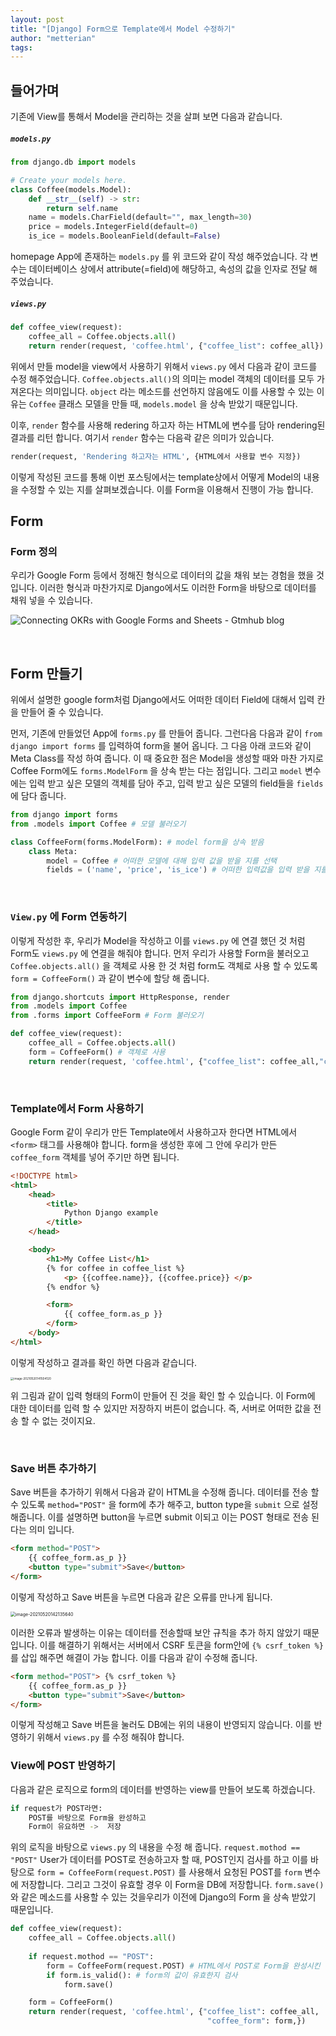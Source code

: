 ```yaml
---
layout: post
title: "[Django] Form으로 Template에서 Model 수정하기"
author: "metterian"
tags: 
---
```

## 들어가며

기존에 View를 통해서 Model을 관리하는 것을 살펴 보면 다음과 같습니다.

##### `models.py`

```python
from django.db import models

# Create your models here.
class Coffee(models.Model):
    def __str__(self) -> str:
        return self.name
    name = models.CharField(default="", max_length=30)
    price = models.IntegerField(default=0)
    is_ice = models.BooleanField(default=False)
```

homepage App에 존재하는 `models.py` 를 위 코드와 같이 작성 해주었습니다. 각 변수는 데이터베이스 상에서 attribute(=field)에 해당하고, 속성의 값을 인자로 전달 해 주었습니다. 

##### `views.py`

```python
def coffee_view(request):
    coffee_all = Coffee.objects.all()
    return render(request, 'coffee.html', {"coffee_list": coffee_all})
```

위에서 만들 model을 view에서 사용하기 위해서 `views.py` 에서 다음과 같이 코드를 수정 해주었습니다. `Coffee.objects.all()`의 의미는 model 객체의 데이터를 모두 가져온다는 의미입니다. `object` 라는 메소드를 선언하지 않음에도 이를 사용할 수 있는 이유는 `Coffee` 클래스 모델을 만들 때, `models.model` 을 상속 받았기 때문입니다. 

이후, `render` 함수를 사용해 redering 하고자 하는 HTML에 변수를 담아 rendering된 결과를 리턴 합니다. 여기서 `render` 함수는 다음곽 같은 의미가 있습니다.

```python
render(request, 'Rendering 하고자는 HTML', {HTML에서 사용할 변수 지정})
```



이렇게 작성된 코드를 통해 이번 포스팅에서는 template상에서 어떻게 Model의 내용을 수정할 수 있는 지를 살펴보겠습니다. 이를 Form을 이용해서 진행이 가능 합니다.



## Form

### Form 정의

우리가  Google Form 등에서 정해진 형식으로 데이터의 값을 채워 보는 경험을 했을 것 입니다. 이러한 형식과 마찬가지로 Django에서도 이러한 Form을 바탕으로 데이터를 채워 넣을 수 있습니다. 

![Connecting OKRs with Google Forms and Sheets - Gtmhub blog](https://tva1.sinaimg.cn/large/008i3skNgy1gqosvt89r6j31290u0dhk.jpg)

<br>

## Form 만들기

위에서 설명한 google form처럼 Django에서도 어떠한 데이터 Field에 대해서 입력 칸을 만들어 줄 수 있습니다. 

먼저, 기존에 만들었던 App에 `forms.py` 를  만들어 줍니다. 그런다음 다음과 같이 `from django import forms` 를 입력하여 form을 불어 옵니다. 그 다음 아래 코드와 같이 Meta Class를 작성 하여 줍니다. 이 때 중요한 점은 Model을 생성할 때와 마찬 가지로 Coffee Form에도 `forms.ModelForm` 을 상속 받는 다는 점입니다. 그리고 `model` 변수에는 입력 받고 싶은 모델의 객체를 담아 주고, 입력 받고 싶은 모델의 field들을 `fields` 에 담다 줍니다.

```python
from django import forms
from .models import Coffee # 모델 불러오기

class CoffeeForm(forms.ModelForm): # model form을 상속 받음
    class Meta:
        model = Coffee # 어떠한 모델에 대해 입력 값을 받을 지를 선택
        fields = ('name', 'price', 'is_ice') # 어떠한 입력값을 입력 받을 지를 선택
```



<br>

### `View.py` 에 Form 연동하기

이렇게 작성한 후, 우리가 Model을 작성하고 이를 `views.py` 에 연결 했던 것 처럼 Form도 `views.py` 에 연결을 해줘야 합니다. 먼저 우리가 사용할 Form을 불러오고 `Coffee.objects.all()` 을 객체로 사용 한 것 처럼 form도 객체로 사용 할 수 있도록 `form = CoffeeForm()` 과 같이 변수에 할당 해 줍니다. 

```python
from django.shortcuts import HttpResponse, render
from .models import Coffee
from .forms import CoffeeForm # Form 불러오기 

def coffee_view(request):
    coffee_all = Coffee.objects.all()
    form = CoffeeForm() # 객체로 사용
    return render(request, 'coffee.html', {"coffee_list": coffee_all,"coffee_form": form,}) # rendering에 form 변수 추가
```

<br>

### Template에서 Form 사용하기

Google Form 같이 우리가 만든 Template에서 사용하고자 한다면 HTML에서 `<form>` 태그를 사용해야 합니다. form을  생성한 후에 그 안에 우리가 만든 `coffee_form` 객체를 넣어 주기만 하면 됩니다. 

```html
<!DOCTYPE html>
<html>
    <head>
        <title>
            Python Django example
        </title>
    </head>

    <body>
        <h1>My Coffee List</h1>
        {% for coffee in coffee_list %}
            <p> {{coffee.name}}, {{coffee.price}} </p>
        {% endfor %}

        <form>
            {{ coffee_form.as_p }}
        </form>
    </body>
</html>
```

이렇게 작성하고 결과를 확인 하면  다음과 같습니다.

<img src="https://tva1.sinaimg.cn/large/008i3skNgy1gqothjfjkoj30dm0hwt9l.jpg" alt="image-20210520141504120" style="zoom:33%;" />

위 그림과 같이 입력 형태의 Form이 만들어 진 것을 확인 할 수 있습니다. 이 Form에 대한 데이터를 입력 할 수 있지만 저장하지 버튼이 없습니다. 즉, 서버로 어떠한 값을 전송 할 수 없는 것이지요.

<br>

### Save 버튼 추가하기

Save 버튼을 추가하기 위해서 다음과 같이 HTML을 수정해 줍니다. 데이터를 전송 할 수 있도록 `method="POST"` 을 form에 추가 해주고, button type을 `submit` 으로 설정 해줍니다. 이를 설명하면 button을 누르면 submit 이되고 이는 POST 형태로 전송 된다는 의미 입니다. 

```html
<form method="POST">
    {{ coffee_form.as_p }}
    <button type="submit">Save</button>
</form>
```

이렇게 작성하고 Save 버튼을 누르면 다음과 같은 오류를 만나게 됩니다.

<img src="https://tva1.sinaimg.cn/large/008i3skNgy1gqotocfu2mj30he05074m.jpg" alt="image-20210520142135640" style="zoom:50%;" />

이러한 오류과 발생하는 이유는 데이터를 전송할때 보안 규칙을 추가 하지 않았기 때문입니다. 이를 해결하기 위해서는 서버에서 CSRF 토큰을 form안에 `{% csrf_token %}` 를 삽입 해주면 해결이 가능 합니다. 이를 다음과 같이 수정해 줍니다.

```html
<form method="POST"> {% csrf_token %}
    {{ coffee_form.as_p }}
    <button type="submit">Save</button>
</form>
```

이렇게 작성해고 Save 버튼을 눌러도 DB에는 위의 내용이 반영되지 않습니다. 이를 반영하기 위해서 `views.py` 를 수정 해줘야 합니다. 



### View에 POST 반영하기

다음과 같은 로직으로 form의 데이터를 반영하는 view를 만들어 보도록 하겠습니다.

```bash
if request가 POST라면:
	POST를 바탕으로 Form을 완성하고
	Form이 유요하면 ->  저장
```

위의 로직을 바탕으로 `views.py` 의 내용을 수정 해 줍니다. `request.mothod == "POST"` User가  데이터를 POST로 전송하고자 할 때, POST인지 검사를 하고 이를 바탕으로 `form = CoffeeForm(request.POST)` 를 사용해서 요청된 POST를 `form` 변수에 저장합니다. 그리고 그것이 유효할 경우 이 Form을  DB에 저장합니다. `form.save()` 와 같은 메소드를 사용할 수 있는 것을우리가 이전에 Django의 Form 을 상속 받았기 때문입니다. 

```python
def coffee_view(request):
    coffee_all = Coffee.objects.all()
    
    if request.mothod == "POST":
        form = CoffeeForm(request.POST) # HTML에서 POST로 Form을 완성시킨 것을 form 변수라고 지정
        if form.is_valid(): # form의 값이 유효한지 검사
            form.save()

    form = CoffeeForm()
    return render(request, 'coffee.html', {"coffee_list": coffee_all,
                                            "coffee_form": form,})
```









